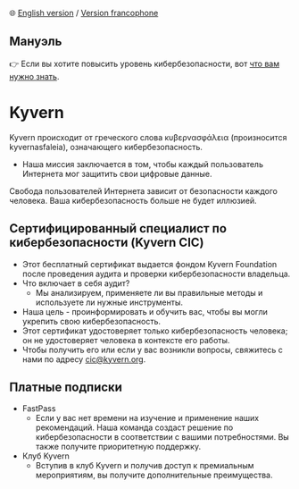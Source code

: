 🌐 [English version](https://github.com/kyvernfoundation/kyvern) / [Version francophone](https://github.com/kyvernfoundation/kyvern/tree/main/fr)

## Мануэль
👉 Если вы хотите повысить уровень кибербезопасности, вот [что вам нужно знать](https://github.com/kyvernfoundation/kyvern/tree/main/ru/курс).

# Kyvern
Kyvern происходит от греческого слова κυβερνασφάλεια (произносится kyvernasfaleia), означающего кибербезопасность.
- Наша миссия заключается в том, чтобы каждый пользователь Интернета мог защитить свои цифровые данные.

Свобода пользователей Интернета зависит от безопасности каждого человека.
Ваша кибербезопасность больше не будет иллюзией.
## Сертифицированный специалист по кибербезопасности (Kyvern CIC)
- Этот бесплатный сертификат выдается фондом Kyvern Foundation после проведения аудита и проверки кибербезопасности владельца.
- Что включает в себя аудит?
  - Мы анализируем, применяете ли вы правильные методы и используете ли нужные инструменты.
- Наша цель - проинформировать и обучить вас, чтобы вы могли укрепить свою кибербезопасность.
- Этот сертификат удостоверяет только кибербезопасность человека; он не удостоверяет человека в контексте его работы.
- Чтобы получить его или если у вас возникли вопросы, свяжитесь с нами по адресу cic@kyvern.org.
## Платные подписки
- FastPass
	- Если у вас нет времени на изучение и применение наших рекомендаций. Наша команда создаст решение по кибербезопасности в соответствии с вашими потребностями. Вы также получите приоритетную поддержку.
- Клуб Kyvern
	- Вступив в клуб Kyvern и получив доступ к премиальным мероприятиям, вы получите дополнительные преимущества.

